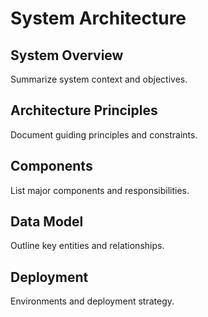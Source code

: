# System Architecture

## System Overview

Summarize system context and objectives.

## Architecture Principles

Document guiding principles and constraints.

## Components

List major components and responsibilities.

## Data Model

Outline key entities and relationships.

## Deployment

Environments and deployment strategy.

